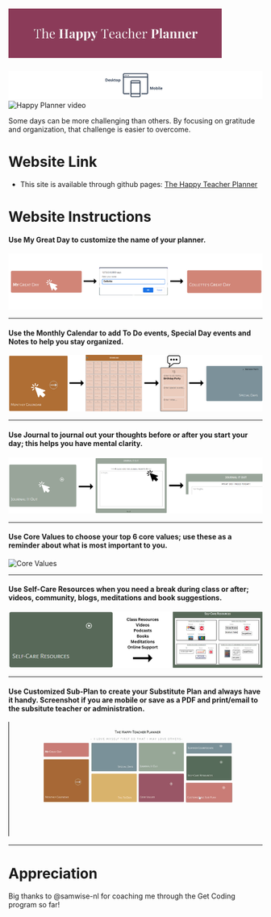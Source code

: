 # ![The Happy Teacher Planner](./images/new-logo.png)
![Mobile and Desktop Friendly](./images/MobileDesktopreadme.png)
![Happy Planner video](/images/Planner.gif)

Some days can be more challenging than others. By focusing on gratitude and organization, that challenge is easier to overcome. <br>

# **Website Link**
- This site is available through github pages: [The Happy Teacher Planner](https://colletteap.github.io/gratitude-planner/)

# **Website Instructions**

#### Use <strong>My Great Day</strong> to customize the name of your planner.

![My Great Day](./images/MyGreatDayreadme.png)
******
#### Use the <strong>Monthly Calendar</strong> to add <strong>To Do</strong> events, <strong>Special Day</strong> events and Notes to help you stay organized.

![Monthly Calendar](./images/MonthlyCalendarreadme.png)
******
#### Use <strong>Journal</strong> to journal out your thoughts before or after you start your day; this helps you have mental clarity.

![Journal](./images/Journalreadme.png)
******
#### Use <strong>Core Values</strong> to choose your top 6 core values; use these as a reminder about what is most important to you.

![Core Values](./images/CoreValues-rm.png)
******
#### Use <strong>Self-Care Resources</strong> when you need a break during class or after; videos, community, blogs, meditations and book suggestions.

![Self-Care](./images/SelfCarereadme.png)
******
#### Use <strong>Customized Sub-Plan</strong> to create your Substitute Plan and always have it handy. Screenshot if you are mobile or save as a PDF and print/email to the subsitute teacher or administration.

  ![Customized Substitute Planner](./images/CustomSubPlan.gif)
******
  # **Appreciation**
  
  Big thanks to @samwise-nl for coaching me through the Get Coding program so far!

